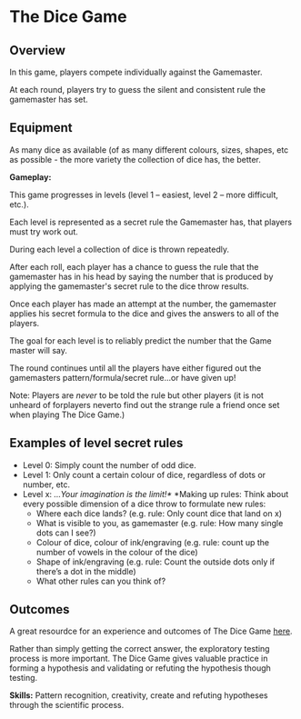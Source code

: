 # The Dice Game

## Overview

In this game, players compete individually against the Gamemaster.

At each round, players try to guess the silent and consistent rule the gamemaster has set.

## Equipment

As many dice as available (of as many different colours, sizes, shapes, etc as possible - the more variety the collection of dice has, the better.

**Gameplay:** 

This game progresses in levels (level 1 – easiest, level 2 – more difficult, etc.).

Each level is represented as a secret rule the Gamemaster has, that players must try work out.

During each level a collection of dice is thrown repeatedly.

After each roll, each player has a chance to guess the rule that the gamemaster has in his head by saying the number that is produced by applying the gamemaster's secret rule to the dice throw results. 

Once each player has made an attempt at the number, the gamemaster applies his secret formula to the dice and gives the answers to all of the players.

The goal for each level is to reliably predict the number that the Game master will say.

The round continues until all the players have either figured out the gamemasters pattern/formula/secret rule...or have given up! 

Note: Players are _never_ to be told the rule but other players (it is not unheard of forplayers neverto  find out the strange rule a friend once set when playing The Dice Game.)

## Examples of level secret rules
* Level 0: Simply count the number of odd dice.
* Level 1: Only count a certain colour of dice, regardless of dots or number, etc.
* Level x: _…Your imagination is the limit!*_
*Making up rules: Think about every possible dimension of a dice throw to formulate new rules:
  * Where each dice lands? (e.g. rule: Only count dice that land on x)
  *	What is visible to you, as gamemaster (e.g. rule: How many single dots can I see?)
  *	Colour of dice, colour of ink/engraving (e.g. rule: count up the number of vowels in the colour of the dice)
  *	Shape of ink/engraving (e.g. rule: Count the outside dots only if there’s a dot in the middle)
  *	What other rules can you think of?

## Outcomes
A great resourdce for an experience and outcomes of The Dice Game [here](http://www.bettertesting.co.uk/content/?p=438).

Rather than simply getting the correct answer, the exploratory testing process is more important. 
The Dice Game gives valuable practice in forming a hypothesis and validating or refuting the hypothesis though testing.

**Skills:** Pattern recognition, creativity, create and refuting hypotheses through the scientific process.
